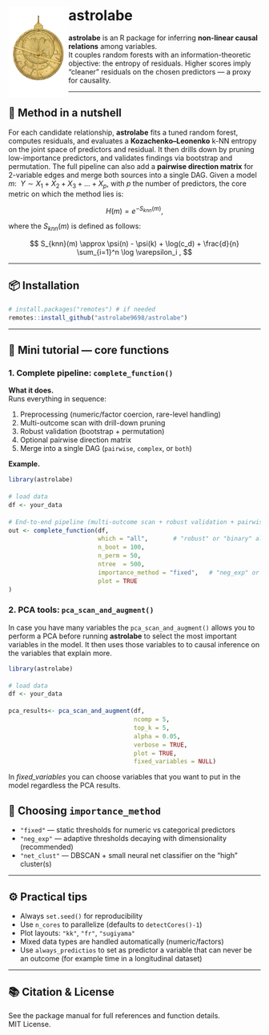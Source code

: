 # astrolabe <img src="man/figures/logo.png" align="left" width="120" />

**astrolabe** is an R package for inferring **non-linear causal relations** among variables.  
It couples random forests with an information-theoretic objective: the entropy of residuals. Higher scores imply “cleaner” residuals on the chosen predictors — a proxy for causality.

---

## 🔬 Method in a nutshell

For each candidate relationship, **astrolabe** fits a tuned random forest, computes residuals, and evaluates a **Kozachenko–Leonenko** k-NN entropy on the joint space of predictors and residual. It then drills down by pruning low-importance predictors, and validates findings via bootstrap and permutation. The full pipeline can also add a **pairwise direction matrix** for 2-variable edges and merge both sources into a single DAG. Given a model $m: \ \ Y\sim X_1 + X_2+X_3+\dots+X_p$, with $p$ the number of predictors, the core metric on which the method lies is: 

$$
H(m) = e^{-S_{knn}(m)} ,
$$

where the $S_{knn}(m)$ is defined as follows:

$$
S_{knn}(m) \approx \psi(n) - \psi(k) + \log(c_d) + \frac{d}{n} \sum_{i=1}^n \log \varepsilon_i ,
$$

---

## 📦 Installation

```r
# install.packages("remotes") # if needed
remotes::install_github("astrolabe9698/astrolabe")
```

---

## 📘 Mini tutorial — core functions

### 1. Complete pipeline: `complete_function()`

**What it does.**  
Runs everything in sequence:

1. Preprocessing (numeric/factor coercion, rare-level handling)  
2. Multi-outcome scan with drill-down pruning  
3. Robust validation (bootstrap + permutation)  
4. Optional pairwise direction matrix  
5. Merge into a single DAG (`pairwise`, `complex`, or `both`)  

**Example.**
```r
library(astrolabe)

# load data
df <- your_data

# End-to-end pipeline (multi-outcome scan + robust validation + pairwise)
out <- complete_function(df,
                         which = "all",       # "robust" or "binary" also allowed
                         n_boot = 100,
                         n_perm = 50,
                         ntree  = 500,
                         importance_method = "fixed",   # "neg_exp" or "net_clust" also allowed
                         plot = TRUE
)

```


### 2. PCA tools: `pca_scan_and_augment()`

In case you have many variables the `pca_scan_and_augment()` allows you to perform a PCA before running **astrolabe** to select the most important variables in the model. It then uses those variables to to causal inference on the variables that explain more.

```r
library(astrolabe)

# load data
df <- your_data

pca_results<- pca_scan_and_augment(df,
                                   ncomp = 5,
                                   top_k = 5,
                                   alpha = 0.05,
                                   verbose = TRUE,
                                   plot = TRUE,
                                   fixed_variables = NULL) 
```

In *fixed_variables* you can choose variables that you want to put in the model regardless the PCA results.

## 🧭 Choosing `importance_method`

- `"fixed"` — static thresholds for numeric vs categorical predictors  
- `"neg_exp"` — adaptive thresholds decaying with dimensionality (recommended)  
- `"net_clust"` — DBSCAN + small neural net classifier on the “high” cluster(s)  

---

## ⚙️ Practical tips

- Always `set.seed()` for reproducibility  
- Use `n_cores` to parallelize (defaults to `detectCores()-1`)  
- Plot layouts: `"kk"`, `"fr"`, `"sugiyama"`  
- Mixed data types are handled automatically (numeric/factors)
- Use `always_predictios` to set as predictor a variable that can never be an outcome (for example time in a longitudinal dataset)

---

## 📚 Citation & License

See the package manual for full references and function details.  
MIT License.
